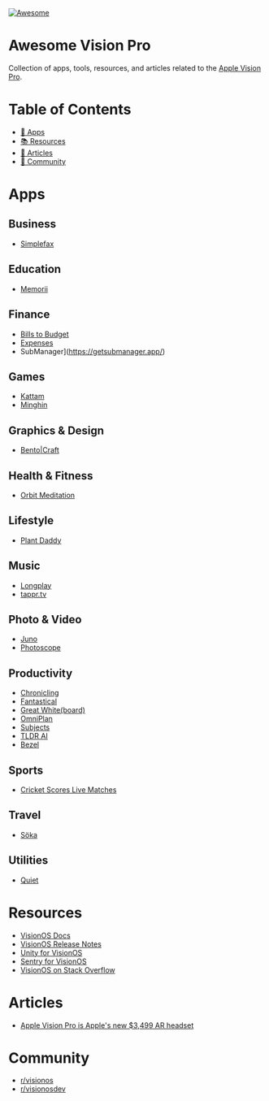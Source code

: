 <a href="https://awesome.re">
    <img src="https://awesome.re/badge.svg" alt="Awesome">
</a>

# Awesome Vision Pro
Collection of apps, tools, resources, and articles related to the [Apple Vision Pro](https://www.apple.com/apple-vision-pro/).

# Table of Contents
- [📲 Apps](#Apps)
- [📚 Resources](#Resources)
- [📰 Articles](#Articles)
- [👥 Community](#Community)

# Apps
## Business
- [Simplefax](https://furnacecreek.org/simplefax/vision)

## Education
- [Memorii](https://www.studioamanga.com/memorii/) 

## Finance
- [Bills to Budget](https://apps.apple.com/us/app/bills-to-budget/id1636872963)
- [Expenses](https://getexpenses.app)
- SubManager](https://getsubmanager.app/)

## Games
- [Kattam](https://apps.apple.com/us/app/kattam/id6476475799)
- [Minghin](https://minghin.letvar.io)

## Graphics & Design
- [Bento|Craft](https://thatvirtualboy.com/bentocraft)

## Health & Fitness
- [Orbit Meditation](https://orbitmeditationapp.com/)

## Lifestyle
- [Plant Daddy](https://plantdaddy.app) 

## Music
- [Longplay](https://longplay.rocks)
- [tappr.tv](https://www.tappr.tv)

## Photo & Video
- [Juno](https://christianselig.com/2024/02/introducing-juno/)
- [Photoscope](https://leitmotif.dev/photoscope)

## Productivity
- [Chronicling](https://chroniclingapp.com/2024/01/apple-vision-pro-launch-ready/)
- [Fantastical](https://flexibits.com/blog/2023/08/sneaking-a-peek-at-fantastical-on-apple-vision-pro/)
- [Great White(board)](https://www.swankyshark.com/great-white-board.html)
- [OmniPlan](https://www.omnigroup.com/blog/omniplan-coming-to-apple-vision-pro)
- [Subjects](https://eyen.fr/subjects/)
- [TLDR AI](https://apps.apple.com/us/app/tldr-ai/id6449050657)
- [Bezel](https://getbezel.app/vision/)

## Sports
- [Cricket Scores Live Matches](https://apps.apple.com/us/app/cricket-scores-live-matches/id1616385207)

## Travel
- [Söka](https://soka.appdeco.ca)

## Utilities
- [Quiet](https://petercammeraat.net/projects/quiet/)


# Resources
- [VisionOS Docs](https://developer.apple.com/visionos/)
- [VisionOS Release Notes](https://developer.apple.com/documentation/visionos-release-notes/visionos-release-notes)
- [Unity for VisionOS](https://docs.unity3d.com/Packages/com.unity.polyspatial.visionos@0.1/manual/visionOSPlatformOverview.html)
- [Sentry for VisionOS](https://docs.sentry.io/platforms/apple/guides/visionos/)
- [VisionOS on Stack Overflow](https://stackoverflow.com/questions/tagged/visionos)


# Articles
- [Apple Vision Pro is Apple's new $3,499 AR headset](https://www.theverge.com/2023/6/5/23738968/apple-vision-pro-ar-headset-features-specs-price-release-date-wwdc-2023)

# Community
- [r/visionos](https://www.reddit.com/r/visionos/)
- [r/visionosdev](https://www.reddit.com/r/visionosdev/)
